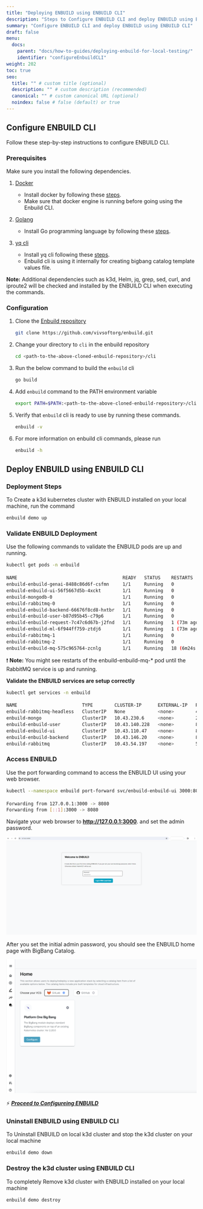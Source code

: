```yaml
---
title: "Deploying ENBUILD using ENBUILD CLI"
description: "Steps to Configure ENBUILD CLI and deploy ENBUILD using ENBUILD CLI"
summary: "Configure ENBUILD CLI and deploy ENBUILD using ENBUILD CLI"
draft: false
menu:
  docs:
    parent: "docs/how-to-guides/deploying-enbuild-for-local-testing/"
    identifier: "configureEnbuildCLI"
weight: 202
toc: true
seo:
  title: "" # custom title (optional)
  description: "" # custom description (recommended)
  canonical: "" # custom canonical URL (optional)
  noindex: false # false (default) or true
---
```


## Configure ENBUILD CLI

Follow these step-by-step instructions to configure ENBUILD CLI.

### Prerequisites

Make sure you install the following dependencies.

1. [Docker](https://docs.docker.com/engine/install/)
    - Install docker by following these [steps](https://docs.docker.com/engine/install/).
    - Make sure that docker engine is running before going using the Enbuild CLI.

2. [Golang](https://go.dev/)
    - Install Go programming language by following these [steps](https://go.dev/doc/install).

3. [yq cli](https://mikefarah.gitbook.io/yq)
    - Install yq cli following these [steps](https://github.com/mikefarah/yq/#install).
    - Enbuild cli is using it internally for creating bigbang catalog template values file.

**Note:** Additional dependencies such as k3d, Helm, jq, grep, sed, curl, and iproute2 will be checked and installed by the ENBUILD CLI when executing the commands.


### Configuration

1. Clone the [Enbuild repository](https://github.com/vivsoftorg/enbuild.git)

    ``` bash
    git clone https://github.com/vivsoftorg/enbuild.git
    ```

2. Change your directory to `cli` in the enbuild repository

    ``` bash
    cd <path-to-the-above-cloned-enbuild-repository>/cli
    ```

3. Run the below command to build the `enbuild` cli

    ```bash
    go build
    ```

4. Add `enbuild` command to the PATH environment variable

    ```bash
    export PATH=$PATH:<path-to-the-above-cloned-enbuild-repository>/cli
    ```

5. Verify that `enbuild` cli is ready to use by running these commands.

    ```bash
    enbuild -v
    ```
6. For more information on enbuild cli commands, please run

    ```bash
    enbuild -h
    ```

## Deploy ENBUILD using ENBUILD CLI

### Deployment Steps

To Create a k3d kubernetes cluster with ENBUILD installed on your local machine, run the command

  ```bash
  enbuild demo up
  ```

### Validate ENBUILD Deployment

Use the following commands to validate the ENBUILD pods are up and running.

```bash
kubectl get pods -n enbuild

NAME                                       READY   STATUS    RESTARTS         AGE
enbuild-enbuild-genai-8488c86d6f-csfmn     1/1     Running   0                76m
enbuild-enbuild-ui-56f5667d5b-4xckt        1/1     Running   0                76m
enbuild-mongodb-0                          1/1     Running   0                76m
enbuild-rabbitmq-0                         1/1     Running   0                76m
enbuild-enbuild-backend-66676f8cd8-hxtbr   1/1     Running   0                76m
enbuild-enbuild-user-b87d95b45-c79p6       1/1     Running   0                76m
enbuild-enbuild-request-7c47c6d67b-j2fnd   1/1     Running   1 (73m ago)      76m
enbuild-enbuild-ml-6f944ff759-ztdj6        1/1     Running   1 (73m ago)      76m
enbuild-rabbitmq-1                         1/1     Running   0                73m
enbuild-rabbitmq-2                         1/1     Running   0                72m
enbuild-enbuild-mq-575c965764-zcnlg        1/1     Running   18 (6m24s ago)   76m

```

:exclamation: **Note:** You might see restarts of the enbuild-enbuild-mq-\* pod until the RabbitMQ service is up and running.

**Validate the ENBUILD services are setup correctly**

```bash
kubectl get services -n enbuild

NAME                        TYPE        CLUSTER-IP      EXTERNAL-IP   PORT(S)                                 AGE
enbuild-rabbitmq-headless   ClusterIP   None            <none>        4369/TCP,5672/TCP,25672/TCP,15672/TCP   80s
enbuild-mongo               ClusterIP   10.43.230.6     <none>        27017/TCP                               80s
enbuild-enbuild-user        ClusterIP   10.43.140.228   <none>        80/TCP                                  80s
enbuild-enbuild-ui          ClusterIP   10.43.110.47    <none>        80/TCP                                  80s
enbuild-enbuild-backend     ClusterIP   10.43.146.20    <none>        80/TCP                                  80s
enbuild-rabbitmq            ClusterIP   10.43.54.197    <none>        5672/TCP,4369/TCP,25672/TCP,15672/TCP   80s
```

### Access ENBUILD

Use the port forwarding command to access the ENBUILD UI using your web browser.

```bash
kubectl --namespace enbuild port-forward svc/enbuild-enbuild-ui 3000:80

Forwarding from 127.0.0.1:3000 -> 8080
Forwarding from [::1]:3000 -> 8080
```

Navigate your web browser to **http://127.0.0.1:3000**. and set the admin password.

<picture><img src="/images/deployEnbuildQuickstart/initial-login.png" alt="Screenshot of ENBUILD Login Screen"></img></picture>

After you set the initial admin password, you should see the ENBUILD home page with BigBang Catalog.

<picture><img src="/images/deployEnbuildQuickstart/enbuild_home_page_first_login.png" alt="Screenshot of ENBUILD Home Screen"></img></picture>


:zap: ***[Proceed to Configureing ENBUILD](../configuring-enbuild/)***

### Uninstall ENBUILD using ENBUILD CLI

To Uninstall ENBUILD on local k3d cluster and stop the k3d cluster on your local machine

  ```bash
  enbuild demo down
  ```

### Destroy the k3d cluster using ENBUILD CLI

To completely Remove k3d cluster with ENBUILD installed on your local machine

  ```bash
  enbuild demo destroy
  ```

